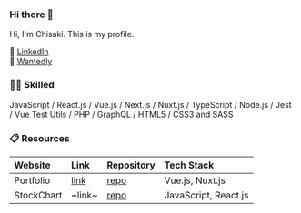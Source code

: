 ### Hi there 👋

Hi, I'm Chisaki. This is my profile.

🌱 [LinkedIn](https://www.linkedin.com/in/chisaki-ibe-91494b239/)<br>
🌱 [Wantedly](https://www.wantedly.com/id/chisaki0606)

### 👩‍💻 Skilled

JavaScript / React.js / Vue.js / Next.js / Nuxt.js / TypeScript / Node.js / Jest / Vue Test Utils / PHP / GraphQL / HTML5 / CSS3 and SASS

### 📋 Resources
|Website|Link|Repository|Tech Stack|
|:--|:--|:--|:--|
|Portfolio|[link](https://www.chisaki-ibe.com/)|[repo](https://github.com/chisaki66/portfolio)|Vue.js, Nuxt.js|
|StockChart|~link~|[repo](https://github.com/chisaki66/stock-chart)|JavaScript, React.js|
